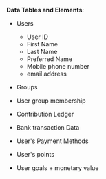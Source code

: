 **Data Tables and Elements**:
- Users
  - User ID
  - First Name
  - Last Name
  - Preferred Name
  - Mobile phone number 
  - email address
  
- Groups
- User group membership
- Contribution Ledger
- Bank transaction Data
- User's Payment Methods
- User's points
- User goals + monetary value
